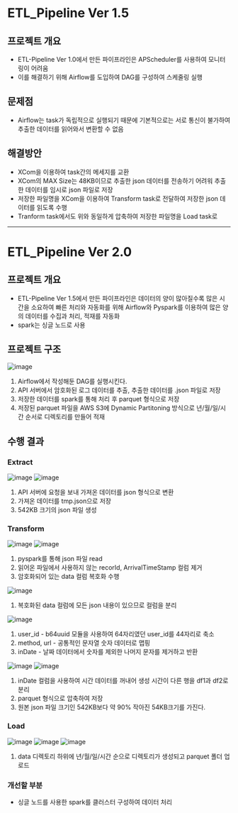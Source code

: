 # ETL_Pipeline Ver 1.5
## 프로젝트 개요
* ETL-Pipeline Ver 1.0에서 만든 파이프라인은 APScheduler를 사용하여 모니터링이 어려움
* 이를 해결하기 위해 Airflow를 도입하여 DAG를 구성하여 스케줄링 실행

## 문제점
* Airflow는 task가 독립적으로 실행되기 때문에 기본적으로는 서로 통신이 불가하여 추출한 데이터를 읽어와서 변환할 수 없음

## 해결방안
* XCom을 이용하여 task간의 메세지를 교환
* XCom의 MAX Size는 48KB이므로 추출한 json 데이터를 전송하기 어려워 추출한 데이터를 임시로 json 파일로 저장
* 저장한 파일명을 XCom을 이용하여 Transform task로 전달하여 저장한 json 데이터를 읽도록 수행
* Tranform task에서도 위와 동일하게 압축하여 저장한 파일명을 Load task로 

---
# ETL_Pipeline Ver 2.0
## 프로젝트 개요
* ETL-Pipeline Ver 1.5에서 만든 파이프라인은 데이터의 양이 많아질수록 많은 시간을 소요하여 빠른 처리와 자동화를 위해 Airflow와 Pyspark를 이용하여 많은 양의 데이터를 수집과 처리, 적재를 자동화
* spark는 싱글 노드로 사용

## 프로젝트 구조
![image](https://user-images.githubusercontent.com/48642518/233578199-b2ca34fe-56db-43d8-8a23-650b8ecb7a64.png)

1. Airflow에서 작성해둔 DAG를 실행시킨다.
2. API 서버에서 암호화된 로그 데이터를 추출, 추출한 데이터를 .json 파일로 저장
3. 저장한 데이터를 spark를 통해 처리 후 parquet 형식으로 저장
4. 저장된 parquet 파일을 AWS S3에 Dynamic Partitoning 방식으로 년/월/일/시간 순서로 디렉토리를 만들어 적재

## 수행 결과
### Extract
![image](https://user-images.githubusercontent.com/48642518/233581264-a36a4897-138a-4375-af75-b002ea95d704.png)
![image](https://user-images.githubusercontent.com/48642518/233581312-f04c84fa-0e55-4088-a606-2e71e0dd0345.png)

1. API 서버에 요청을 보내 가져온 데이터를 json 형식으로 변환
2. 가져온 데이터를 tmp.json으로 저장
3. 542KB 크기의 json 파일 생성

### Transform
![image](https://user-images.githubusercontent.com/48642518/233583218-bcad70c2-0434-4d36-9a50-fcd81a030751.png)
![image](https://user-images.githubusercontent.com/48642518/233584028-cdd2e2e5-1ecb-4a70-8703-ec6356c4eb87.png)

1. pyspark를 통해 json 파일 read
2. 읽어온 파일에서 사용하지 않는 recorId, ArrivalTimeStamp 컬럼 제거
3. 암호화되어 있는 data 컬럼 복호화 수행

![image](https://user-images.githubusercontent.com/48642518/233585362-2f288ede-f968-4512-aa93-764943732177.png)

1. 복호화된 data 컬럼에 모든 json 내용이 있으므로 컬럼을 분리

![image](https://user-images.githubusercontent.com/48642518/233585571-58b2ff81-ef41-486b-9d1e-bbd40760a9a6.png)
1. user_id - b64uuid 모듈을 사용하여 64자리였던 user_id를 44자리로 축소
2. method, url - 공통적인 문자열 숫자 데이터로 맵핑
3. inDate - 날짜 데이터에서 숫자를 제외한 나머지 문자를 제거하고 반환

![image](https://user-images.githubusercontent.com/48642518/233586042-c504a329-7814-42ed-b899-12df5c20854a.png)
![image](https://user-images.githubusercontent.com/48642518/233586484-48900c99-0317-4bf4-a695-c1b5f25ee394.png)

1. inDate 컬럼을 사용하여 시간 데이터를 꺼내어 생성 시간이 다른 행을 df1과 df2로 분리
2. parquet 형식으로 압축하여 저장
3. 원본 json 파일 크기인 542KB보다 약 90% 작아진 54KB크기를 가진다.

### Load
![image](https://user-images.githubusercontent.com/48642518/233587394-4ac1d2de-35de-4820-9914-9ba739461a87.png)
![image](https://user-images.githubusercontent.com/48642518/233587454-e0d17cd8-e8b9-4218-b648-83ebd85bebb1.png)
![image](https://user-images.githubusercontent.com/48642518/233587508-bf2d31a6-500c-4538-b639-dfc48292d775.png)

1. data 디렉토리 하위에 년/월/일/시간 순으로 디렉토리가 생성되고 parquet 폴더 업로드

### 개선할 부분
* 싱글 노드를 사용한 spark를 클러스터 구성하여 데이터 처리
